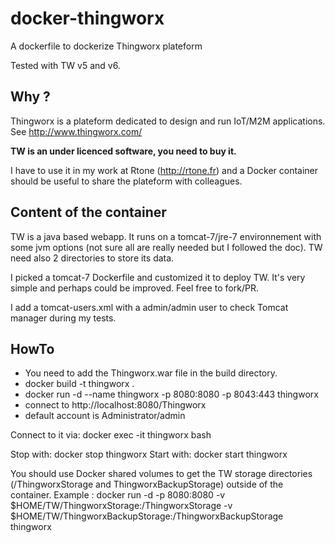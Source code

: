 # docker-thingworx
A dockerfile to dockerize Thingworx plateform

Tested with TW v5 and v6.

Why ?
-----

Thingworx is a plateform dedicated to design and run IoT/M2M applications. See http://www.thingworx.com/

**TW is an under licenced software, you need to buy it.**

I have to use it in my work at Rtone (http://rtone.fr) and a Docker container should be useful to share the plateform with colleagues.

Content of the container
------------------------

TW is a java based webapp. It runs on a tomcat-7/jre-7 environnement with some jvm options (not sure all are really needed but I followed the doc). TW need also 2 directories to store its data.

I picked a tomcat-7 Dockerfile and customized it to deploy TW. It's very simple and perhaps could be improved. Feel free to fork/PR.

I add a tomcat-users.xml with a admin/admin user to check Tomcat manager during my tests.

HowTo
-----

 * You need to add the Thingworx.war file in the build directory.
 * docker build -t thingworx .
 * docker run -d --name thingworx -p 8080:8080 -p 8043:443 thingworx
 * connect to http://localhost:8080/Thingworx
 * default account is Administrator/admin

Connect to it via: docker exec -it thingworx bash

Stop with: docker stop thingworx
Start with: docker start thingworx

You should use Docker shared volumes to get the TW storage directories (/ThingworxStorage and ThingworxBackupStorage) outside of the container. Example : docker run -d -p 8080:8080 -v $HOME/TW/ThingworxStorage:/ThingworxStorage -v $HOME/TW/ThingworxBackupStorage:/ThingworxBackupStorage thingworx
